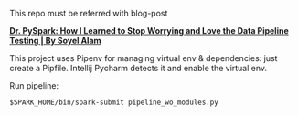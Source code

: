 This repo must be referred with blog-post

[**Dr. PySpark: How I Learned to Stop Worrying and Love the Data Pipeline Testing | By Soyel Alam**](https://medium.com/@soyelherein/f4a2e70a74f5?source=friends_link&sk=d61922899e71365762598bf12a0a7634)

This project uses Pipenv for managing virtual env & dependencies: just create a Pipfile.
Intellij Pycharm detects it and enable the virtual env.

Run pipeline:
```
$SPARK_HOME/bin/spark-submit pipeline_wo_modules.py
```